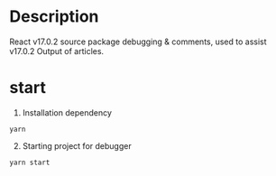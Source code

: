# Description
React v17.0.2 source package debugging & comments, used to assist v17.0.2 Output of articles.

# start
1. Installation dependency
```shell
yarn
```

2. Starting project for debugger
```shell
yarn start
```